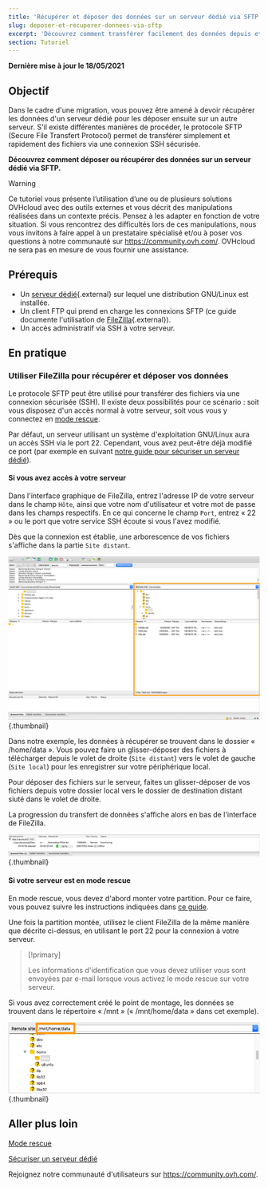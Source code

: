 ```yaml
---
title: 'Récupérer et déposer des données sur un serveur dédié via SFTP'
slug: deposer-et-recuperer-donnees-via-sftp
excerpt: 'Découvrez comment transférer facilement des données depuis et vers votre serveur dédié'
section: Tutoriel
---
```


**Dernière mise à jour le 18/05/2021**

## Objectif

Dans le cadre d'une migration, vous pouvez être amené à devoir récupérer les données d'un serveur dédié pour les déposer ensuite sur un autre serveur. S'il existe différentes manières de procéder, le protocole SFTP (Secure File Transfert Protocol) permet de transférer simplement et rapidement des fichiers via une connexion SSH sécurisée.

**Découvrez comment déposer ou récupérer des données sur un serveur dédié via SFTP.**

> [!warning]
>
Ce tutoriel vous présente l’utilisation d’une ou de plusieurs solutions OVHcloud avec des outils externes et vous décrit des manipulations réalisées dans un contexte précis. Pensez à les adapter en fonction de votre situation. Si vous rencontrez des difficultés lors de ces manipulations, nous vous invitons à faire appel à un prestataire spécialisé et/ou à poser vos questions à notre communauté sur <https://community.ovh.com/>. OVHcloud ne sera pas en mesure de vous fournir une assistance.
>

## Prérequis

- Un [serveur dédié](https://www.ovhcloud.com/fr-ca/bare-metal/){.external} sur lequel une distribution GNU/Linux est installée.
- Un client FTP qui prend en charge les connexions SFTP (ce guide documente l'utilisation de [FileZilla](https://filezilla-project.org/){.external}).
- Un accès administratif via SSH à votre serveur.

## En pratique

### Utiliser FileZilla pour récupérer et déposer vos données

Le protocole SFTP peut être utilisé pour transférer des fichiers via une connexion sécurisée (SSH). Il existe deux possibilités pour ce scénario : soit vous disposez d'un accès normal à votre serveur, soit vous vous y connectez en [mode rescue](../ovh-rescue/).

Par défaut, un serveur utilisant un système d'exploitation GNU/Linux aura un accès SSH via le port 22. Cependant, vous avez peut-être déjà modifié ce port (par exemple en suivant [notre guide pour sécuriser un serveur dédié](../securiser-un-serveur-dedie/)).

#### Si vous avez accès à votre serveur

Dans l'interface graphique de FileZilla, entrez l'adresse IP de votre serveur dans le champ `Hôte`, ainsi que votre nom d'utilisateur et votre mot de passe dans les champs respectifs. En ce qui concerne le champ `Port`, entrez « 22 » ou le port que votre service SSH écoute si vous l'avez modifié.

Dès que la connexion est établie, une arborescence de vos fichiers s'affiche dans la partie `Site distant`.

![site distant sftp](images/sftp_sd_01.png){.thumbnail}

Dans notre exemple, les données à récupérer se trouvent dans le dossier « /home/data ». Vous pouvez faire un glisser-déposer des fichiers à télécharger depuis le volet de droite (`Site distant`) vers le volet de gauche (`Site local`) pour les enregistrer sur votre périphérique local.

Pour déposer des fichiers sur le serveur, faites un glisser-déposer de vos fichiers depuis votre dossier local vers le dossier de destination distant siuté dans le volet de droite.

La progression du transfert de données s'affiche alors en bas de l'interface de FileZilla.

![progression du transfert sftp](images/sftp_sd_02.png){.thumbnail}

#### Si votre serveur est en mode rescue

En mode rescue, vous devez d'abord monter votre partition. Pour ce faire, vous pouvez suivre les instructions indiquées dans [ce guide](../ovh-rescue/).

Une fois la partition montée, utilisez le client FileZilla de la même manière que décrite ci-dessus, en utilisant le port 22 pour la connexion à votre serveur.

> [!primary]
>
> Les informations d'identification que vous devez utiliser vous sont envoyées par e-mail lorsque vous activez le mode rescue sur votre serveur.
>

Si vous avez correctement créé le point de montage, les données se trouvent dans le répertoire « /mnt » (« /mnt/home/data » dans cet exemple).

![mode rescue - sftp du site distant](images/sftp_sd_03.png){.thumbnail}

## Aller plus loin

[Mode rescue](../ovh-rescue/)

[Sécuriser un serveur dédié](../securiser-un-serveur-dedie/)

Rejoignez notre communauté d'utilisateurs sur <https://community.ovh.com/>.
